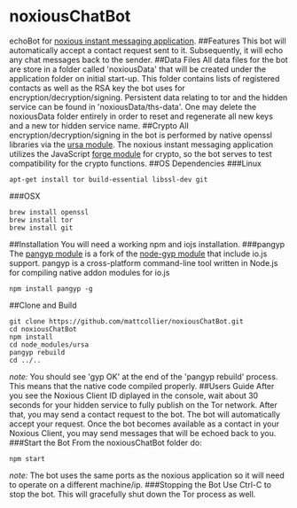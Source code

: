 # noxiousChatBot
echoBot for [noxious instant messaging application](https://github.com/mattcollier/noxious).
##Features
This bot will automatically accept a contact request sent to it.  Subsequently,
it will echo any chat messages back to the sender.
##Data Files
All data files for the bot are store in a folder called 'noxiousData' that will
be created under the application folder on initial start-up.  This folder
contains lists of registered contacts as well as the RSA key the bot uses for
encryption/decryption/signing.  Persistent data relating to tor and the hidden
service can be found in 'noxiousData/ths-data'.  One may delete the noxiousData
folder entirely in order to reset and regenerate all new keys and a new tor
hidden service name.
##Crypto
All encryption/decryption/signing in the bot is performed by native openssl
libraries via the [ursa module](https://github.com/quartzjer/ursa).  The
noxious instant messaging application utilizes the JavaScript
[forge module](https://github.com/digitalbazaar/forge) for crypto, so the bot
serves to test compatibility for the crypto functions.
##OS Dependencies
###Linux
```
apt-get install tor build-essential libssl-dev git
```
###OSX
```
brew install openssl
brew install tor
brew install git
```
##Installation
You will need a working npm and iojs installation.
###pangyp
The [pangyp module](https://www.npmjs.com/package/pangyp) is a fork of the
[node-gyp module](https://www.npmjs.com/package/node-gyp) that include io.js
support.  pangyp is a cross-platform command-line tool written in Node.js for
compiling native addon modules for io.js
```
npm install pangyp -g
```
##Clone and Build
```
git clone https://github.com/mattcollier/noxiousChatBot.git
cd noxiousChatBot
npm install
cd node_modules/ursa
pangyp rebuild
cd ../..
```
*note:* You should see 'gyp OK' at the end of the 'pangyp rebuild' process.  This
means that the native code compiled properly.
##Users Guide
After you see the Noxious Client ID diplayed in the console, wait about 30 seconds
for your hidden service to fully publish on the Tor network.  After that, you
may send a contact request to the bot.  The bot will automatically accept your
request.  Once the bot becomes available as a contact in your Noxious Client, you
may send messages that will be echoed back to you.
###Start the Bot
From the noxiousChatBot folder do:
```
npm start
```
*note:* The bot uses the same ports as the noxious application so it will need
to operate on a different machine/ip.
###Stopping the Bot
Use Ctrl-C to stop the bot.  This will gracefully shut down the Tor process as well.
